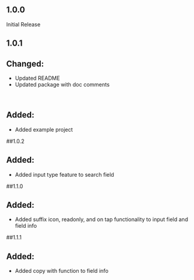 ## 1.0.0

Initial Release

## 1.0.1

<h2>Changed:</h2>
<ul>
    <li>Updated README</li>
    <li>Updated package with doc comments</li>
</ul>
<br>
<h2>Added:</h2>
<ul>
    <li>Added example project</li>
</ul>

##1.0.2

<h2>Added:</h2>
<ul>
    <li>Added input type feature to search field</li>
</ul>

##1.1.0

<h2>Added:</h2>
<ul>
    <li>Added suffix icon, readonly, and on tap functionality to input field and field info</li>
</ul>

##1.1.1

<h2>Added:</h2>
<ul>
    <li>Added copy with function to field info</li>
</ul>



